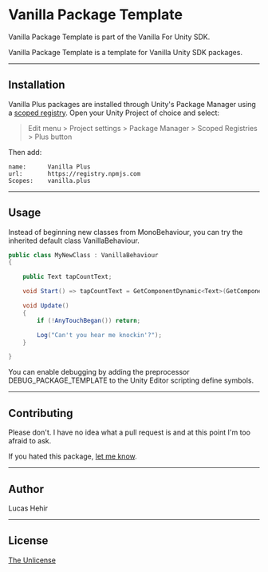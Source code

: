 # Vanilla Package Template

Vanilla Package Template is part of the Vanilla For Unity SDK.

Vanilla Package Template is a template for Vanilla Unity SDK packages.

---

## Installation

Vanilla Plus packages are installed through Unity's Package Manager using a [scoped registry](https://docs.unity3d.com/Manual/upm-scoped.html). Open your Unity Project of choice and select:

> Edit menu > Project settings > Package Manager > Scoped Registries > Plus button

Then add:


	name:      Vanilla Plus
	url:       https://registry.npmjs.com
	Scopes:    vanilla.plus

---

## Usage

Instead of beginning new classes from MonoBehaviour, you can try the inherited default class VanillaBehaviour.

```csharp
public class MyNewClass : VanillaBehaviour 
{

	public Text tapCountText;

	void Start() => tapCountText = GetComponentDynamic<Text>(GetComponentStyle.InParent);

	void Update() 
	{
		if (!AnyTouchBegan()) return;

		Log("Can't you hear me knockin'?");
	}

}
```

You can enable <Package Template> debugging by adding the preprocessor DEBUG_PACKAGE_TEMPLATE to the Unity Editor scripting define symbols.

---

## Contributing
Please don't. I have no idea what a pull request is and at this point I'm too afraid to ask.

If you hated this package, [let me know](mailto:lucas@vanilla.plus).

---

## Author

Lucas Hehir

---

## License
[The Unlicense](https://unlicense.org/)